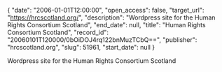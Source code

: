 {
  "date": "2006-01-01T12:00:00", 
  "open_access": false, 
  "target_url": "https://hrcscotland.org/", 
  "description": "Wordpress site for the Human Rights Consortium Scotland", 
  "end_date": null, 
  "title": "Human Rights Consortium Scotland", 
  "record_id": "20060101T120000/0bOiDOJ4rq122bnMuzTCbQ==", 
  "publisher": "hrcscotland.org", 
  "slug": 51961, 
  "start_date": null
}

Wordpress site for the Human Rights Consortium Scotland